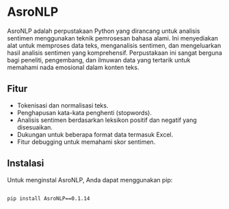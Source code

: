 # AsroNLP

AsroNLP adalah perpustakaan Python yang dirancang untuk analisis sentimen menggunakan teknik pemrosesan bahasa alami. Ini menyediakan alat untuk memproses data teks, menganalisis sentimen, dan mengeluarkan hasil analisis sentimen yang komprehensif. Perpustakaan ini sangat berguna bagi peneliti, pengembang, dan ilmuwan data yang tertarik untuk memahami nada emosional dalam konten teks.

## Fitur

- Tokenisasi dan normalisasi teks.
- Penghapusan kata-kata penghenti (stopwords).
- Analisis sentimen berdasarkan leksikon positif dan negatif yang disesuaikan.
- Dukungan untuk beberapa format data termasuk Excel.
- Fitur debugging untuk memahami skor sentimen.

## Instalasi

Untuk menginstal AsroNLP, Anda dapat menggunakan pip:

```bash

pip install AsroNLP==0.1.14
```
